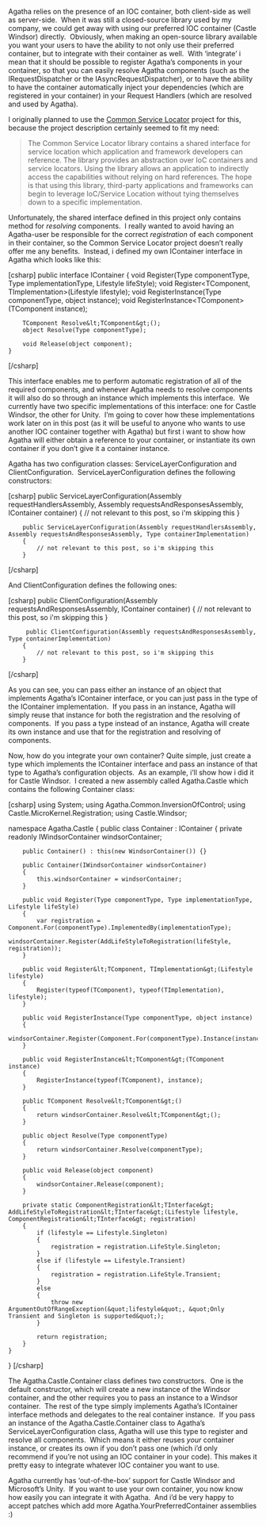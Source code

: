 <p>Agatha relies on the presence of an IOC container, both client-side as well as server-side.&#160; When it was still a closed-source library used by my company, we could get away with using our preferred IOC container (Castle Windsor) directly.&#160; Obviously, when making an open-source library available you want your users to have the ability to not only use their preferred container, but to integrate with their container as well.&#160; With ‘integrate’ i mean that it should be possible to register Agatha’s components in your container, so that you can easily resolve Agatha components (such as the IRequestDispatcher or the IAsyncRequestDispatcher), or to have the ability to have the container automatically inject your dependencies (which are registered in your container) in your Request Handlers (which are resolved and used by Agatha).</p>  <p>I originally planned to use the <a href="http://www.codeplex.com/CommonServiceLocator" target="_blank">Common Service Locator</a> project for this, because the project description certainly seemed to fit my need:</p>  <blockquote>   <p>The Common Service Locator library contains a shared interface for service location which application and framework developers can reference. The library provides an abstraction over IoC containers and service locators. Using the library allows an application to indirectly access the capabilities without relying on hard references. The hope is that using this library, third-party applications and frameworks can begin to leverage IoC/Service Location without tying themselves down to a specific implementation.</p> </blockquote>  <p>Unfortunately, the shared interface defined in this project only contains method for <em>resolving</em> components.&#160; I really wanted to avoid having an Agatha-user be responsible for the correct <em>registration</em> of each component in their container, so the Common Service Locator project doesn’t really offer me any benefits.&#160; Instead, i defined my own IContainer interface in Agatha which looks like this:</p> 

<div>
[csharp]
    public interface IContainer
    {
        void Register(Type componentType, Type implementationType, Lifestyle lifeStyle);
        void Register&lt;TComponent, TImplementation&gt;(Lifestyle lifestyle);
        void RegisterInstance(Type componentType, object instance);
        void RegisterInstance&lt;TComponent&gt;(TComponent instance);
 
        TComponent Resolve&lt;TComponent&gt;();
        object Resolve(Type componentType);
 
        void Release(object component);
    }
[/csharp]
</div>

<p>This interface enables me to perform automatic registration of all of the required components, and whenever Agatha needs to resolve components it will also do so through an instance which implements this interface.&#160; We currently have two specific implementations of this interface: one for Castle Windsor, the other for Unity.&#160; I’m going to cover how these implementations work later on in this post (as it will be useful to anyone who wants to use another IOC container together with Agatha) but first i want to show how Agatha will either obtain a reference to your container, or instantiate its own container if you don’t give it a container instance.</p>  <p>Agatha has two configuration classes: ServiceLayerConfiguration and ClientConfiguration.&#160; ServiceLayerConfiguration defines the following constructors:</p> 

<div>
[csharp]
        public ServiceLayerConfiguration(Assembly requestHandlersAssembly, Assembly requestsAndResponsesAssembly, IContainer container)
        {
            // not relevant to this post, so i'm skipping this
        }
 
        public ServiceLayerConfiguration(Assembly requestHandlersAssembly, Assembly requestsAndResponsesAssembly, Type containerImplementation)
        {
            // not relevant to this post, so i'm skipping this
        }
[/csharp]
</div>

<p>And ClientConfiguration defines the following ones:</p> 

<div>
[csharp]
        public ClientConfiguration(Assembly requestsAndResponsesAssembly, IContainer container)
        {
            // not relevant to this post, so i'm skipping this
        }
 
         public ClientConfiguration(Assembly requestsAndResponsesAssembly, Type containerImplementation)
        {
            // not relevant to this post, so i'm skipping this
        }
[/csharp]
</div>

<p>As you can see, you can pass either an instance of an object that implements Agatha’s IContainer interface, or you can just pass in the type of the IContainer implementation.&#160; If you pass in an instance, Agatha will simply reuse that instance for both the registration and the resolving of components.&#160; If you pass a type instead of an instance, Agatha will create its own instance and use that for the registration and resolving of components.</p>  <p>Now, how do you integrate your own container? Quite simple, just create a type which implements the IContainer interface and pass an instance of that type to Agatha’s configuration objects.&#160; As an example, i’ll show how i did it for Castle Windsor.&#160; I created a new assembly called Agatha.Castle which contains the following Container class:</p> 

<div>
[csharp]
using System;
using Agatha.Common.InversionOfControl;
using Castle.MicroKernel.Registration;
using Castle.Windsor;
 
namespace Agatha.Castle
{
    public class Container : IContainer
    {
        private readonly IWindsorContainer windsorContainer;
 
        public Container() : this(new WindsorContainer()) {}
 
        public Container(IWindsorContainer windsorContainer)
        {
            this.windsorContainer = windsorContainer;
        }
 
        public void Register(Type componentType, Type implementationType, Lifestyle lifeStyle)
        {
            var registration = Component.For(componentType).ImplementedBy(implementationType);
            windsorContainer.Register(AddLifeStyleToRegistration(lifeStyle, registration));
        }
 
        public void Register&lt;TComponent, TImplementation&gt;(Lifestyle lifestyle)
        {
            Register(typeof(TComponent), typeof(TImplementation), lifestyle);
        }
 
        public void RegisterInstance(Type componentType, object instance)
        {
            windsorContainer.Register(Component.For(componentType).Instance(instance));
        }
 
        public void RegisterInstance&lt;TComponent&gt;(TComponent instance)
        {
            RegisterInstance(typeof(TComponent), instance);
        }
 
        public TComponent Resolve&lt;TComponent&gt;()
        {
            return windsorContainer.Resolve&lt;TComponent&gt;();
        }
 
        public object Resolve(Type componentType)
        {
            return windsorContainer.Resolve(componentType);
        }
 
        public void Release(object component)
        {
            windsorContainer.Release(component);
        }
 
        private static ComponentRegistration&lt;TInterface&gt; AddLifeStyleToRegistration&lt;TInterface&gt;(Lifestyle lifestyle, ComponentRegistration&lt;TInterface&gt; registration)
        {
            if (lifestyle == Lifestyle.Singleton)
            {
                registration = registration.LifeStyle.Singleton;
            }
            else if (lifestyle == Lifestyle.Transient)
            {
                registration = registration.LifeStyle.Transient;
            }
            else
            {
                throw new ArgumentOutOfRangeException(&quot;lifestyle&quot;, &quot;Only Transient and Singleton is supported&quot;);
            }
 
            return registration;
        }
    }
}
[/csharp]
</div>

<p>The Agatha.Castle.Container class defines two constructors.&#160; One is the default constructor, which will create a new instance of the Windsor container, and the other requires you to pass an instance to a Windsor container.&#160; The rest of the type simply implements Agatha’s IContainer interface methods and delegates to the real container instance.&#160; If you pass an instance of the Agatha.Castle.Container class to Agatha’s ServiceLayerConfiguration class, Agatha will use this type to register and resolve all components.&#160; Which means it either reuses <em>your</em> container instance, or creates its own if you don’t pass one (which i’d only recommend if you’re not using an IOC container in your code). This makes it pretty easy to integrate whatever IOC container you want to use.&#160; </p>  <p>Agatha currently has ‘out-of-the-box’ support for Castle Windsor and Microsoft’s Unity.&#160; If you want to use your own container, you now know how easily you can integrate it with Agatha.&#160; And i’d be very happy to accept patches which add more Agatha.YourPreferredContainer assemblies :)</p>